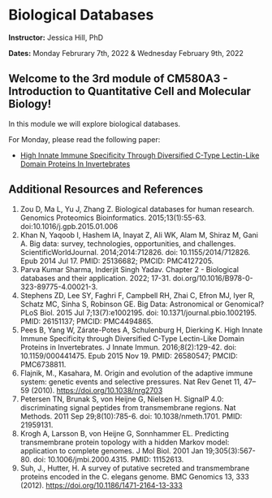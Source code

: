 # Biological Databases

**Instructor:** Jessica Hill, PhD

**Dates:** Monday Februrary 7th, 2022 & Wednesday February 9th, 2022

## Welcome to the 3rd module of CM580A3 - Introduction to Quantitative Cell and Molecular Biology! 

In this module we will explore biological databases. 

For Monday, please read the following paper:
- [High Innate Immune Specificity Through Diversified C-Type Lectin-Like Domain Proteins In Invertebrates](https://pubmed.ncbi.nlm.nih.gov/26580547/)

## Additional Resources and References  

1. Zou D, Ma L, Yu J, Zhang Z. Biological databases for human research. Genomics Proteomics Bioinformatics. 2015;13(1):55-63. doi:10.1016/j.gpb.2015.01.006
2. Khan N, Yaqoob I, Hashem IA, Inayat Z, Ali WK, Alam M, Shiraz M, Gani A. Big data: survey, technologies, opportunities, and challenges. ScientificWorldJournal. 2014;2014:712826. doi: 10.1155/2014/712826. Epub 2014 Jul 17. PMID: 25136682; PMCID: PMC4127205.
3. Parva Kumar Sharma, Inderjit Singh Yadav. Chapter 2 - Biological databases and their application. 2022; 17-31. doi.org/10.1016/B978-0-323-89775-4.00021-3.
4. Stephens ZD, Lee SY, Faghri F, Campbell RH, Zhai C, Efron MJ, Iyer R, Schatz MC, Sinha S, Robinson GE. Big Data: Astronomical or Genomical? PLoS Biol. 2015 Jul 7;13(7):e1002195. doi: 10.1371/journal.pbio.1002195. PMID: 26151137; PMCID: PMC4494865.
5. Pees B, Yang W, Zárate-Potes A, Schulenburg H, Dierking K. High Innate Immune Specificity through Diversified C-Type Lectin-Like Domain Proteins in Invertebrates. J Innate Immun. 2016;8(2):129-42. doi: 10.1159/000441475. Epub 2015 Nov 19. PMID: 26580547; PMCID: PMC6738811.
6. Flajnik, M., Kasahara, M. Origin and evolution of the adaptive immune system: genetic events and selective pressures. Nat Rev Genet 11, 47–59 (2010). https://doi.org/10.1038/nrg2703
7. Petersen TN, Brunak S, von Heijne G, Nielsen H. SignalP 4.0: discriminating signal peptides from transmembrane regions. Nat Methods. 2011 Sep 29;8(10):785-6. doi: 10.1038/nmeth.1701. PMID: 21959131.
8. Krogh A, Larsson B, von Heijne G, Sonnhammer EL. Predicting transmembrane protein topology with a hidden Markov model: application to complete genomes. J Mol Biol. 2001 Jan 19;305(3):567-80. doi: 10.1006/jmbi.2000.4315. PMID: 11152613.
9. Suh, J., Hutter, H. A survey of putative secreted and transmembrane proteins encoded in the C. elegans genome. BMC Genomics 13, 333 (2012). https://doi.org/10.1186/1471-2164-13-333
